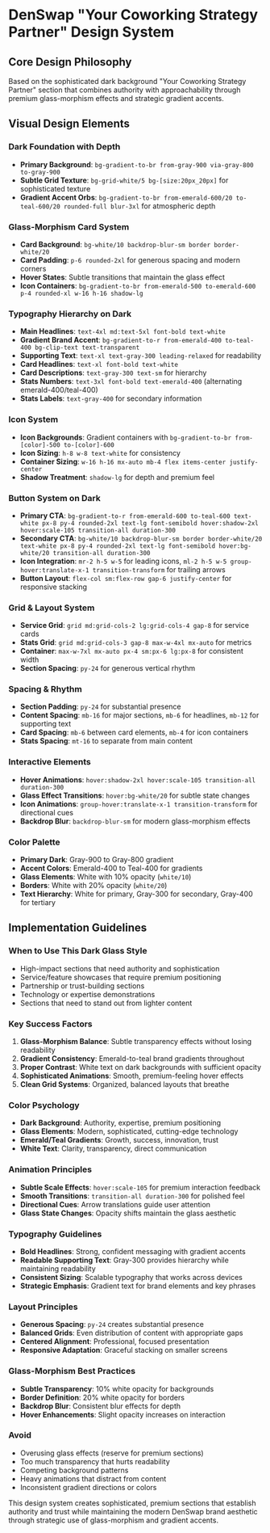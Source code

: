 # DenSwap "Your Coworking Strategy Partner" Design System

## Core Design Philosophy
Based on the sophisticated dark background "Your Coworking Strategy Partner" section that combines authority with approachability through premium glass-morphism effects and strategic gradient accents.

## Visual Design Elements

### **Dark Foundation with Depth**
- **Primary Background**: `bg-gradient-to-br from-gray-900 via-gray-800 to-gray-900`
- **Subtle Grid Texture**: `bg-grid-white/5 bg-[size:20px_20px]` for sophisticated texture
- **Gradient Accent Orbs**: `bg-gradient-to-br from-emerald-600/20 to-teal-600/20 rounded-full blur-3xl` for atmospheric depth

### **Glass-Morphism Card System**
- **Card Background**: `bg-white/10 backdrop-blur-sm border border-white/20`
- **Card Padding**: `p-6 rounded-2xl` for generous spacing and modern corners
- **Hover States**: Subtle transitions that maintain the glass effect
- **Icon Containers**: `bg-gradient-to-br from-emerald-500 to-emerald-600 p-4 rounded-xl w-16 h-16 shadow-lg`

### **Typography Hierarchy on Dark**
- **Main Headlines**: `text-4xl md:text-5xl font-bold text-white`
- **Gradient Brand Accent**: `bg-gradient-to-r from-emerald-400 to-teal-400 bg-clip-text text-transparent`
- **Supporting Text**: `text-xl text-gray-300 leading-relaxed` for readability
- **Card Headlines**: `text-xl font-bold text-white`
- **Card Descriptions**: `text-gray-300 text-sm` for hierarchy
- **Stats Numbers**: `text-3xl font-bold text-emerald-400` (alternating emerald-400/teal-400)
- **Stats Labels**: `text-gray-400` for secondary information

### **Icon System**
- **Icon Backgrounds**: Gradient containers with `bg-gradient-to-br from-[color]-500 to-[color]-600`
- **Icon Sizing**: `h-8 w-8 text-white` for consistency
- **Container Sizing**: `w-16 h-16 mx-auto mb-4 flex items-center justify-center`
- **Shadow Treatment**: `shadow-lg` for depth and premium feel

### **Button System on Dark**
- **Primary CTA**: `bg-gradient-to-r from-emerald-600 to-teal-600 text-white px-8 py-4 rounded-2xl text-lg font-semibold hover:shadow-2xl hover:scale-105 transition-all duration-300`
- **Secondary CTA**: `bg-white/10 backdrop-blur-sm border border-white/20 text-white px-8 py-4 rounded-2xl text-lg font-semibold hover:bg-white/20 transition-all duration-300`
- **Icon Integration**: `mr-2 h-5 w-5` for leading icons, `ml-2 h-5 w-5 group-hover:translate-x-1 transition-transform` for trailing arrows
- **Button Layout**: `flex-col sm:flex-row gap-6 justify-center` for responsive stacking

### **Grid & Layout System**
- **Service Grid**: `grid md:grid-cols-2 lg:grid-cols-4 gap-8` for service cards
- **Stats Grid**: `grid md:grid-cols-3 gap-8 max-w-4xl mx-auto` for metrics
- **Container**: `max-w-7xl mx-auto px-4 sm:px-6 lg:px-8` for consistent width
- **Section Spacing**: `py-24` for generous vertical rhythm

### **Spacing & Rhythm**
- **Section Padding**: `py-24` for substantial presence
- **Content Spacing**: `mb-16` for major sections, `mb-6` for headlines, `mb-12` for supporting text
- **Card Spacing**: `mb-6` between card elements, `mb-4` for icon containers
- **Stats Spacing**: `mt-16` to separate from main content

### **Interactive Elements**
- **Hover Animations**: `hover:shadow-2xl hover:scale-105 transition-all duration-300`
- **Glass Effect Transitions**: `hover:bg-white/20` for subtle state changes
- **Icon Animations**: `group-hover:translate-x-1 transition-transform` for directional cues
- **Backdrop Blur**: `backdrop-blur-sm` for modern glass-morphism effects

### **Color Palette**
- **Primary Dark**: Gray-900 to Gray-800 gradient
- **Accent Colors**: Emerald-400 to Teal-400 for gradients
- **Glass Elements**: White with 10% opacity (`white/10`)
- **Borders**: White with 20% opacity (`white/20`)
- **Text Hierarchy**: White for primary, Gray-300 for secondary, Gray-400 for tertiary

## Implementation Guidelines

### **When to Use This Dark Glass Style**
- High-impact sections that need authority and sophistication
- Service/feature showcases that require premium positioning
- Partnership or trust-building sections
- Technology or expertise demonstrations
- Sections that need to stand out from lighter content

### **Key Success Factors**
1. **Glass-Morphism Balance**: Subtle transparency effects without losing readability
2. **Gradient Consistency**: Emerald-to-teal brand gradients throughout
3. **Proper Contrast**: White text on dark backgrounds with sufficient opacity
4. **Sophisticated Animations**: Smooth, premium-feeling hover effects
5. **Clean Grid Systems**: Organized, balanced layouts that breathe

### **Color Psychology**
- **Dark Background**: Authority, expertise, premium positioning
- **Glass Elements**: Modern, sophisticated, cutting-edge technology
- **Emerald/Teal Gradients**: Growth, success, innovation, trust
- **White Text**: Clarity, transparency, direct communication

### **Animation Principles**
- **Subtle Scale Effects**: `hover:scale-105` for premium interaction feedback
- **Smooth Transitions**: `transition-all duration-300` for polished feel
- **Directional Cues**: Arrow translations guide user attention
- **Glass State Changes**: Opacity shifts maintain the glass aesthetic

### **Typography Guidelines**
- **Bold Headlines**: Strong, confident messaging with gradient accents
- **Readable Supporting Text**: Gray-300 provides hierarchy while maintaining readability
- **Consistent Sizing**: Scalable typography that works across devices
- **Strategic Emphasis**: Gradient text for brand elements and key phrases

### **Layout Principles**
- **Generous Spacing**: `py-24` creates substantial presence
- **Balanced Grids**: Even distribution of content with appropriate gaps
- **Centered Alignment**: Professional, focused presentation
- **Responsive Adaptation**: Graceful stacking on smaller screens

### **Glass-Morphism Best Practices**
- **Subtle Transparency**: 10% white opacity for backgrounds
- **Border Definition**: 20% white opacity for borders
- **Backdrop Blur**: Consistent blur effects for depth
- **Hover Enhancements**: Slight opacity increases on interaction

### **Avoid**
- Overusing glass effects (reserve for premium sections)
- Too much transparency that hurts readability
- Competing background patterns
- Heavy animations that distract from content
- Inconsistent gradient directions or colors

This design system creates sophisticated, premium sections that establish authority and trust while maintaining the modern DenSwap brand aesthetic through strategic use of glass-morphism and gradient accents.